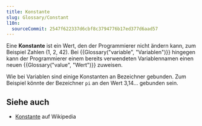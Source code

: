 ```yaml
---
title: Konstante
slug: Glossary/Constant
l10n:
  sourceCommit: 2547f622337d6cbf8c3794776b17ed377d6aad57
---
```


Eine **Konstante** ist ein Wert, den der Programmierer nicht ändern kann, zum Beispiel Zahlen (1, 2, 42). Bei {{Glossary("variable", "Variablen")}} hingegen kann der Programmierer einem bereits verwendeten Variablennamen einen neuen {{Glossary("value", "Wert")}} zuweisen.

Wie bei Variablen sind einige Konstanten an Bezeichner gebunden. Zum Beispiel könnte der Bezeichner `pi` an den Wert 3,14… gebunden sein.

## Siehe auch

- [Konstante](<https://en.wikipedia.org/wiki/Constant_(computer_programming)>) auf Wikipedia
